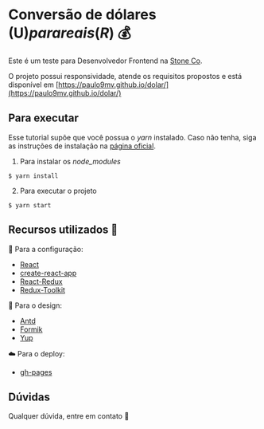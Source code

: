 # Conversão de dólares (U$) para reais (R$) :moneybag:

Este é um teste para Desenvolvedor Frontend na [Stone Co](https://www.stone.co/br/).

O projeto possui responsividade, atende os requisitos propostos e está disponível em [https://paulo9mv.github.io/dolar/](https://paulo9mv.github.io/dolar/)

## Para executar
Esse tutorial supõe que você possua o _yarn_ instalado. Caso não tenha, siga as instruções de instalação na [página oficial](https://classic.yarnpkg.com/pt-BR/docs/install/#windows-stable).

1. Para instalar os _node\_modules_
```
$ yarn install
```

2. Para executar o projeto
```
$ yarn start
```

## Recursos utilizados :paperclip:
:wrench: Para a configuração:
- [React](https://reactjs.org/)
- [create-react-app](https://create-react-app.dev/)
- [React-Redux](https://github.com/reduxjs/react-redux)
- [Redux-Toolkit](https://redux-toolkit.js.org/)

:art: Para o design:
- [Antd](https://ant.design/)
- [Formik](https://formik.org/)
- [Yup](https://github.com/jquense/yup)

:cloud: Para o deploy:
- [gh-pages](https://github.com/tschaub/gh-pages)

## Dúvidas

Qualquer dúvida, entre em contato :email:
